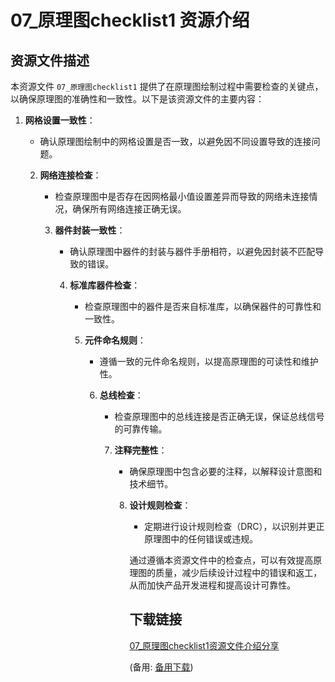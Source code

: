 # 07_原理图checklist1 资源介绍

## 资源文件描述

本资源文件 `07_原理图checklist1` 提供了在原理图绘制过程中需要检查的关键点，以确保原理图的准确性和一致性。以下是该资源文件的主要内容：

1. **网格设置一致性**：
   - 确认原理图绘制中的网格设置是否一致，以避免因不同设置导致的连接问题。

   2. **网络连接检查**：
      - 检查原理图中是否存在因网格最小值设置差异而导致的网络未连接情况，确保所有网络连接正确无误。

      3. **器件封装一致性**：
         - 确认原理图中器件的封装与器件手册相符，以避免因封装不匹配导致的错误。

         4. **标准库器件检查**：
            - 检查原理图中的器件是否来自标准库，以确保器件的可靠性和一致性。

            5. **元件命名规则**：
               - 遵循一致的元件命名规则，以提高原理图的可读性和维护性。

               6. **总线检查**：
                  - 检查原理图中的总线连接是否正确无误，保证总线信号的可靠传输。

                  7. **注释完整性**：
                     - 确保原理图中包含必要的注释，以解释设计意图和技术细节。

                     8. **设计规则检查**：
                        - 定期进行设计规则检查（DRC），以识别并更正原理图中的任何错误或违规。

                        通过遵循本资源文件中的检查点，可以有效提高原理图的质量，减少后续设计过程中的错误和返工，从而加快产品开发进程和提高设计可靠性。

                        ## 下载链接
                        [07_原理图checklist1资源文件介绍分享](https://pan.quark.cn/s/d45189d5ca72) 

                        (备用: [备用下载](https://pan.baidu.com/s/1NuycAuZPql09HVcuIutzRQ?pwd=1234))
